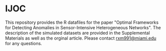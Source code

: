 # IJOC
This repository provides the R datafiles for the paper "Optimal Frameworks for Detecting Anomalies in Sensor-Intensive Heterogeneous Networks". The description of the simulated datasets are provided in the Supplemental Materials as well as the orginal article. Please contact rxm991@miami.edu for any questions. 
